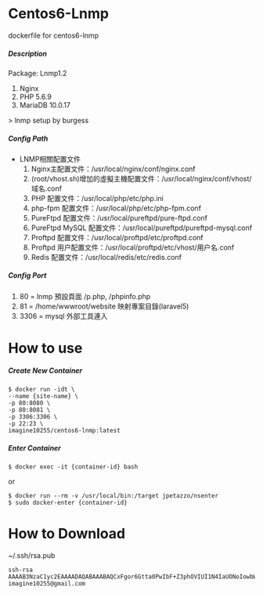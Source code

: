 # Centos6-Lnmp

dockerfile for centos6-lnmp 


##### Description

Package: Lnmp1.2

<ol>
  <li>Nginx</li>
  <li>PHP 5.6.9</li>
  <li>MariaDB 10.0.17</li>
</ol>
> lnmp setup by burgess



##### Config Path
<ul>
  <li>LNMP相關配置文件
    <ol>
      <li>Nginx主配置文件：/usr/local/nginx/conf/nginx.conf</li>
      <li>(root/vhost.sh)增加的虛擬主機配置文件：/usr/local/nginx/conf/vhost/域名.conf</li>
      <li>PHP 配置文件：/usr/local/php/etc/php.ini</li>
      <li>php-fpm 配置文件：/usr/local/php/etc/php-fpm.conf</li>
      <li>PureFtpd 配置文件：/usr/local/pureftpd/pure-ftpd.conf</li>
      <li>PureFtpd MySQL 配置文件：/usr/local/pureftpd/pureftpd-mysql.conf</li>
      <li>Proftpd 配置文件：/usr/local/proftpd/etc/proftpd.conf</li>
      <li>Proftpd 用户配置文件：/usr/local/proftpd/etc/vhost/用户名.conf</li>
      <li>Redis 配置文件：/usr/local/redis/etc/redis.conf</li>
    </ol>
  </li>
</ul>



##### Config Port

<ol>
  <li>80 = lnmp 預設頁面 /p.php, /phpinfo.php</li>
  <li>81 = /home/wwwroot/website 映射專案目錄(laravel5)</li>
  <li>3306 = mysql 外部工具連入</li>
</ol>



# How to use


##### Create New Container
```
$ docker run -idt \
--name {site-name} \
-p 80:8080 \
-p 80:8081 \
-p 3306:3306 \
-p 22:23 \
imagine10255/centos6-lnmp:latest
```

##### Enter Container
```
$ docker exec -it {container-id} bash
```
or
```
$ docker run --rm -v /usr/local/bin:/target jpetazzo/nsenter
$ sudo docker-enter {container-id}
```


# How to Download
~/.ssh/rsa.pub
```
ssh-rsa AAAAB3NzaC1yc2EAAAADAQABAAABAQCxFgor6Gtta0PwIbF+Z3phOVIUI1N4IaUONoIowbWmqRbN8g087vQHJEZrqXf/hPVuEeqIEZoE9vigHNhFdMOYtBB9cJqZZcrkj/+wZ79W+cJc9KRmtWLGtlBmqMbHwt5E+ms6OILQV1/1sJxhKJStk3pZ3oSsZlz0ze+ssNZ4vmMjXn06yQd2mVUvKeZUFC22wjLYVvYAjA+9J2xs3RcoXLAl0XbT15evDVgVeVF5AVCZu6+XsE3DroqmFjOa/g2b1ueOnLzwJkEa0pGN92ZV7bCfdIiWrAUZPF6I6xj/H3yjWhyb6iwe3BexJkyrf9DXoDbQYWPN9ZAvvYz8M1Nz imagine10255@gmail.com
```
